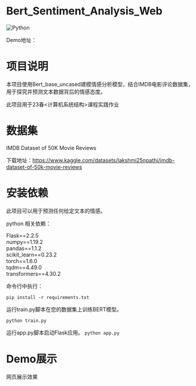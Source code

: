 # Bert_Sentiment_Analysis_Web

![Python](https://img.shields.io/badge/python-3670A0?style=for-the-badge&logo=python&logoColor=ffdd54)

Demo地址：

# 项目说明
本项目使用Bert_base_uncased建模情感分析模型，结合IMDB电影评论数据集，用于探究并预测文本数据背后的情感态度。

此项目用于23春<计算机系统结构>课程实践作业

# 数据集

IMDB Dataset of 50K Movie Reviews

下载地址：https://www.kaggle.com/datasets/lakshmi25npathi/imdb-dataset-of-50k-movie-reviews


# 安装依赖
此项目可以用于预测任何给定文本的情感。

python 相关依赖：

Flask==2.2.5<br> 
numpy==1.19.2<br> 
pandas==1.1.2<br> 
scikit_learn==0.23.2<br> 
torch==1.6.0<br> 
tqdm==4.49.0<br> 
transformers==4.30.2<br> 

命令行中执行：

```pip install -r requirements.txt```

运行train.py脚本在您的数据集上训练BERT模型。

```python train.py```

运行app.py脚本启动Flask应用。
```python app.py```

# Demo展示
网页展示效果

